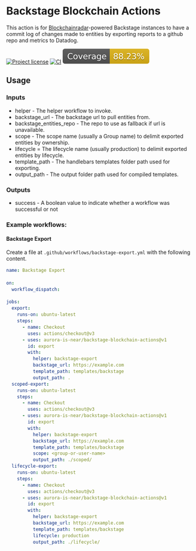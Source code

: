 # Backstage Blockchain Actions

This action is for [Blockchainradar](https://github.com/aurora-is-near/backstage-plugin-blockchainradar)-powered Backstage instances to have a commit log of changes made to entities by exporting reports to a github repo and metrics to Datadog.

[![Project license](https://img.shields.io/badge/License-Public%20Domain-blue.svg)](https://creativecommons.org/publicdomain/zero/1.0/)
[![CI](https://github.com/aurora-is-near/backstage-blockchain-actions/actions/workflows/ci.yaml/badge.svg)](https://github.com/aurora-is-near/backstage-blockchain-actions/actions/workflows/ci.yaml)
![Coverage badge](https://raw.githubusercontent.com/aurora-is-near/backstage-blockchain-actions/main/badges/coverage.svg)

## Usage

### Inputs

- helper - The helper workflow to invoke.
- backstage_url - The backstage url to pull entities from.
- backstage_entities_repo - The repo to use as fallback if url is unavailable.
- scope - The scope name (usually a Group name) to delimit exported entities by ownership.
- lifecycle = The lifecycle name (usually production) to delimit exported entities by lifecycle.
- template_path - The handlebars templates folder path used for exporting.
- output_path - The output folder path used for compiled templates.

### Outputs

- success - A boolean value to indicate whether a workflow was successful or not

### Example workflows:

#### Backstage Export

Create a file at `.github/workflows/backstage-export.yml` with the following content.

```yml
name: Backstage Export

on:
  workflow_dispatch:

jobs:
  export:
    runs-on: ubuntu-latest
    steps:
      - name: Checkout
        uses: actions/checkout@v3
      - uses: aurora-is-near/backstage-blockchain-actions@v1
        id: export
        with:
          helper: backstage-export
          backstage_url: https://example.com
          template_path: templates/backstage
          output_path: .
  scoped-export:
    runs-on: ubuntu-latest
    steps:
      - name: Checkout
        uses: actions/checkout@v3
      - uses: aurora-is-near/backstage-blockchain-actions@v1
        id: export
        with:
          helper: backstage-export
          backstage_url: https://example.com
          template_path: templates/backstage
          scope: <group-or-user-name>
          output_path: ./scoped/
  lifecycle-export:
    runs-on: ubuntu-latest
    steps:
      - name: Checkout
        uses: actions/checkout@v3
      - uses: aurora-is-near/backstage-blockchain-actions@v1
        id: export
        with:
          helper: backstage-export
          backstage_url: https://example.com
          template_path: templates/backstage
          lifecycle: production
          output_path: ./lifecycle/
```
